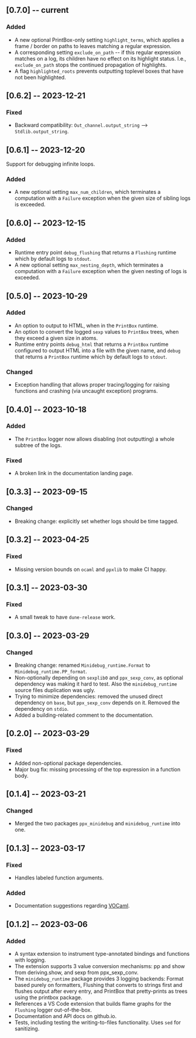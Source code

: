 ## [0.7.0] -- current

### Added

- A new optional PrintBox-only setting `highlight_terms`, which applies a frame / border on paths to leaves matching a regular expression.
- A corresponding setting `exclude_on_path` -- if this regular expression matches on a log, its children have no effect on its highlight status. I.e., `exclude_on_path` stops the continued propagation of highlights.
- A flag `highlighted_roots` prevents outputting toplevel boxes that have not been highlighted.

## [0.6.2] -- 2023-12-21

### Fixed

- Backward compatibility: `Out_channel.output_string` --> `Stdlib.output_string`.

## [0.6.1] -- 2023-12-20

Support for debugging infinite loops.

### Added

- A new optional setting `max_num_children`, which terminates a computation with a `Failure` exception when the given size of sibling logs is exceeded.

## [0.6.0] -- 2023-12-15

### Added

- Runtime entry point `debug_flushing` that returns a `Flushing` runtime which by default logs to `stdout`.
- A new optional setting `max_nesting_depth`, which terminates a computation with a `Failure` exception when the given nesting of logs is exceeded.

## [0.5.0] -- 2023-10-29

### Added

- An option to output to HTML, when in the `PrintBox` runtime.
- An option to convert the logged `sexp` values to `PrintBox` trees, when they exceed a given size in atoms.
- Runtime entry points `debug_html` that returns a `PrintBox` runtime configured to output HTML into a file with the given name, and `debug` that returns a `PrintBox` runtime which by default logs to `stdout`.

### Changed

- Exception handling that allows proper tracing/logging for raising functions and crashing (via uncaught exception) programs.

## [0.4.0] -- 2023-10-18

### Added

- The `PrintBox` logger now allows disabling (not outputting) a whole subtree of the logs.

### Fixed

- A broken link in the documentation landing page.

## [0.3.3] -- 2023-09-15

### Changed

- Breaking change: explicitly set whether logs should be time tagged.

## [0.3.2] -- 2023-04-25

### Fixed

- Missing version bounds on `ocaml` and `ppxlib` to make CI happy.

## [0.3.1] -- 2023-03-30

### Fixed

- A small tweak to have `dune-release` work.

## [0.3.0] -- 2023-03-29

### Changed

- Breaking change: renamed `Minidebug_runtime.Format` to `Minidebug_runtime.PP_format`.
- Non-optionally depending on `sexplib0` and `ppx_sexp_conv`, as optional dependency was making it hard to test. Also the `minidebug_runtime` source files duplication was ugly.
- Trying to minimize dependencies: removed the unused direct dependency on `base`, but `ppx_sexp_conv` depends on it. Removed the dependency on `stdio`.
- Added a building-related comment to the documentation.

## [0.2.0] -- 2023-03-29

### Fixed

- Added non-optional package dependencies.
- Major bug fix: missing processing of the top expression in a function body.

## [0.1.4] -- 2023-03-21

### Changed

- Merged the two packages `ppx_minidebug` and `minidebug_runtime` into one.

## [0.1.3] -- 2023-03-17

### Fixed

- Handles labeled function arguments.

### Added

- Documentation suggestions regarding [VOCaml](https://github.com/lukstafi/vocaml).

## [0.1.2] -- 2023-03-06

### Added

- A syntax extension to instrument type-annotated bindings and functions with logging.
- The extension supports 3 value conversion mechanisms: pp and show from deriving.show, and sexp from ppx_sexp_conv.
- The `minidebug_runtime` package provides 3 logging backends: Format based purely on formatters, Flushing that converts to strings first and flushes output after every entry, and PrintBox that pretty-prints as trees using the printbox package.
- References a VS Code extension that builds flame graphs for the `Flushing` logger out-of-the-box.
- Documentation and API docs on github.io.
- Tests, including testing the writing-to-files functionality. Uses `sed` for sanitizing.